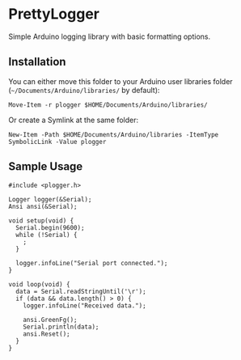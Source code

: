 # PrettyLogger

Simple Arduino logging library with basic formatting options.

## Installation

You can either move this folder to your Arduino user libraries folder (`~/Documents/Arduino/libraries/` by default):

```pwsh
Move-Item -r plogger $HOME/Documents/Arduino/libraries/
```

Or create a Symlink at the same folder:

```pwsh
New-Item -Path $HOME/Documents/Arduino/libraries -ItemType SymbolicLink -Value plogger
```

## Sample Usage

```arduino
#include <plogger.h>

Logger logger(&Serial);
Ansi ansi(&Serial);

void setup(void) {
  Serial.begin(9600);
  while (!Serial) {
    ;
  }

  logger.infoLine("Serial port connected.");
}

void loop(void) {
  data = Serial.readStringUntil('\r');
  if (data && data.length() > 0) {
    logger.infoLine("Received data.");

    ansi.GreenFg();
    Serial.println(data);
    ansi.Reset();
  }
}
```
